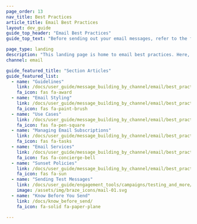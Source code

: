 ```yaml
---
page_order: 13
nav_title: Best Practices
article_title: Email Best Practices
layout: dev_guide
guide_top_header: "Email Best Practices"
guide_top_text: "Before sending out your email messages, refer to the following articles for things you should know and check for."

page_type: landing
description: "This landing page is home to email best practices. Here, you can find tips, use cases, and best practices to refine your email messaging."
channel: email

guide_featured_title: "Section Articles"
guide_featured_list:
  - name: "Guidelines"
    link: /docs/user_guide/message_building_by_channel/email/best_practices/guidelines_and_tips/
    fa_icon: fas fa-award
  - name: "Email Styling"
    link: /docs/user_guide/message_building_by_channel/email/best_practices/email_styling/
    fa_icon: fas fa-paint-brush
  - name: "Use Cases"
    link: /docs/user_guide/message_building_by_channel/email/best_practices/use_cases/
    fa_icon: fas fa-pen-square
  - name: "Managing Email Subscriptions"
    link: /docs/user_guide/message_building_by_channel/email/best_practices/managing_email_subscriptions/
    fa_icon: fas fa-tasks
  - name: "Email Services"
    link: /docs/user_guide/message_building_by_channel/email/best_practices/email_services/
    fa_icon: fas fa-concierge-bell
  - name: "Sunset Policies"
    link: /docs/user_guide/message_building_by_channel/email/best_practices/sunset_policies/
    fa_icon: fas fa-sun
  - name: "Sending Test Messages"
    link: /docs/user_guide/engagement_tools/campaigns/testing_and_more/sending_test_messages/
    image: /assets/img/braze_icons/mail-01.svg
  - name: "Know Before You Send"
    link: /docs/know_before_send/
    fa_icon: fa-solid fa-paper-plane

---
```

